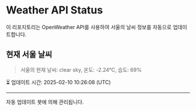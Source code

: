 
# Weather API Status

이 리포지토리는 OpenWeather API를 사용하여 서울의 날씨 정보를 자동으로 업데이트합니다.

## 현재 서울 날씨
> 서울의 현재 날씨: clear sky, 온도: -2.24°C, 습도: 69%

⏳ 업데이트 시간: 2025-02-10 10:26:08 (UTC)

---
자동 업데이트 봇에 의해 관리됩니다.
